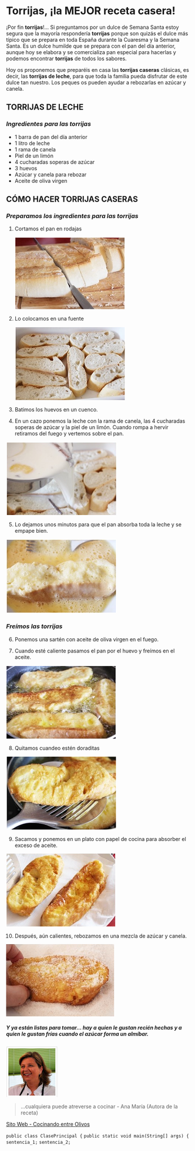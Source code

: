 # Torrijas, ¡la MEJOR receta casera!

¡Por fin **torrijas**!… Si preguntamos por un dulce de Semana Santa estoy segura que la mayoría respondería **torrijas** porque son quizás el dulce más típico que se prepara en toda España durante la Cuaresma y la Semana Santa. Es un dulce humilde que se prepara con el pan del día anterior, aunque hoy se elabora y se comercializa pan especial para hacerlas y podemos encontrar **torrijas** de todos los sabores.

Hoy os proponemos que preparéis en casa las **torrijas caseras** clásicas, es decir, las **torrijas de leche**, para que toda la familia pueda disfrutar de este dulce tan nuestro. Los peques os pueden ayudar a rebozarlas en azúcar y canela.

## TORRIJAS DE LECHE

### *Ingredientes para las torrijas*

- 1 barra de pan del día anterior
- 1 litro de leche
- 1 rama de canela
- Piel de un limón
- 4 cucharadas soperas de azúcar
- 3 huevos
- Azúcar y canela para rebozar
- Aceite de oliva virgen

## CÓMO HACER TORRIJAS CASERAS

### *Preparamos los ingredientes para las torrijas*

1. Cortamos el pan en rodajas

    ![Se corta el pan el rodajas](paso1.png)

2. Lo colocamos en una fuente

    ![Se coloca en una fuente](paso2.png)

3. Batimos los huevos en un cuenco.

4. En un cazo ponemos la leche con la rama de canela, las 4 cucharadas soperas de azúcar y la piel de un limón. Cuando rompa a hervir retiramos del fuego y vertemos sobre el pan.

![Vertemos sobre el pan](paso3.png)

5. Lo dejamos unos minutos para que el pan absorba toda la leche y se empape bien.

![El pan tiene que absorver la mezcla](paso4.png)

### *Freímos las torrijas*

6. Ponemos una sartén con aceite de oliva virgen en el fuego.

7. Cuando esté caliente pasamos el pan por el huevo y freímos en el aceite.

![Freimos el pan en el aceite](paso5.png)

8. Quitamos cuandeo estén doraditas

![Quitamos del aceite](paso6.png)

9. Sacamos y ponemos en un plato con papel de cocina para absorber el exceso de aceite.

![Ponemos en papel para quitar exceso de aceite](paso7.png)

10. Después, aún calientes, rebozamos en una mezcla de azúcar y canela.

![Rebozar en mezcla de azúcar y canela](paso8.png)

##### Y ya están listas para tomar… hay a quien le gustan recién hechas y a quien le gustan frías cuando el azúcar forma un almíbar.

![Ana MAría](autora.png)
>...cualquiera puede atreverse a cocinar - Ana María (Autora de la receta)

[Sito Web - Cocinando entre Olivos](https://cocinandoentreolivos.com/)


`public class ClasePrincipal {`
`public static void main(String[] args) {`
`sentencia_1;`
`sentencia_2;`


